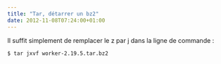 ```yaml
---
title: "Tar, détarrer un bz2"
date: 2012-11-08T07:24:00+01:00
---
```

Il suffit simplement de remplacer le z par j dans la ligne de commande :


```
$ tar jxvf worker-2.19.5.tar.bz2
```
